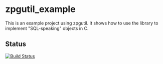 # zpgutil_example
This is an example project using zpgutil. It shows how to use the library to implement "SQL-speaking" objects in C.



Status
------

[![Build Status](https://travis-ci.org/oikosdev/zpgutil_example.svg?branch=master)](https://travis-ci.org/oikosdev/zpgutil_example)
